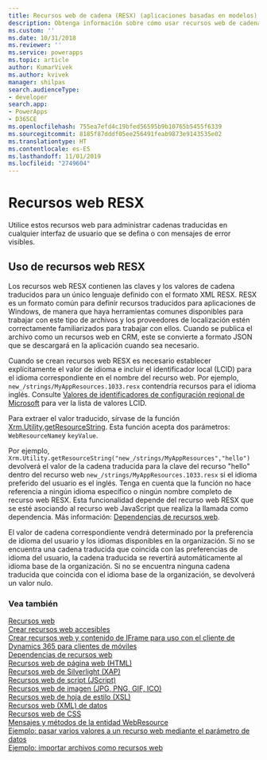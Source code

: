 ```yaml
---
title: Recursos web de cadena (RESX) (aplicaciones basadas en modelos) | Microsoft Docs
description: Obtenga información sobre cómo usar recursos web de cadena para dejar disponibles para su uso las cadenas traducidas
ms.custom: ''
ms.date: 10/31/2018
ms.reviewer: ''
ms.service: powerapps
ms.topic: article
author: KumarVivek
ms.author: kvivek
manager: shilpas
search.audienceType:
- developer
search.app:
- PowerApps
- D365CE
ms.openlocfilehash: 755ea7efd4c19bfed56595b9b10765b5455f6339
ms.sourcegitcommit: 8185f87dddf05ee256491feab9873e9143535e02
ms.translationtype: HT
ms.contentlocale: es-ES
ms.lasthandoff: 11/01/2019
ms.locfileid: "2749604"
---
```

# <a name="resx-web-resources"></a>Recursos web RESX

<!-- https://docs.microsoft.com/dynamics365/customer-engagement/developer/resx-web-resources -->

Utilice estos recursos web para administrar cadenas traducidas en cualquier interfaz de usuario que se defina o con mensajes de error visibles. 

## <a name="using-resx-web-resources"></a>Uso de recursos web RESX

Los recursos web RESX contienen las claves y los valores de cadena traducidos para un único lenguaje definido con el formato XML RESX. RESX es un formato común para definir recursos traducidos para aplicaciones de Windows, de manera que haya herramientas comunes disponibles para trabajar con este tipo de archivos y los proveedores de localización estén correctamente familiarizados para trabajar con ellos. Cuando se publica el archivo como un recursos web en CRM, este se convierte a formato JSON que se descargará en la aplicación cuando sea necesario.

Cuando se crean recursos web RESX es necesario establecer explícitamente el valor de idioma e incluir el identificador local (LCID) para el idioma correspondiente en el nombre del recurso web. Por ejemplo, `new_/strings/MyAppResources.1033.resx` contendría recursos para el idioma inglés. Consulte [Valores de identificadores de configuración regional de Microsoft](https://msdn.microsoft.com/library/ms912047(WinEmbedded.10).aspx) para ver la lista de valores LCID.

Para extraer el valor traducido, sírvase de la función [Xrm.Utility.getResourceString](clientapi/reference/Xrm-Utility/getResourceString.md). Esta función acepta dos parámetros: `WebResourceName`y `keyValue`. 

Por ejemplo, `Xrm.Utility.getResourceString("new_/strings/MyAppResources","hello")` devolverá el valor de la cadena traducida para la clave del recurso "hello" dentro del recurso web `new_/strings/MyAppResources.1033.resx` si el idioma preferido del usuario es el inglés. Tenga en cuenta que la función no hace referencia a ningún idioma específico o ningún nombre completo de recurso web RESX. Esta funcionalidad depende del recurso web RESX que se esté asociando al recurso web JavaScript que realiza la llamada como dependencia. Más información: [Dependencias de recursos web](web-resource-dependencies.md).

El valor de cadena correspondiente vendrá determinado por la preferencia de idioma del usuario y los idiomas disponibles en la organización. Si no se encuentra una cadena traducida que coincida con las preferencias de idioma del usuario, la cadena traducida se revertirá automáticamente al idioma base de la organización. Si no se encuentra ninguna cadena traducida que coincida con el idioma base de la organización, se devolverá un valor nulo.

### <a name="see-also"></a>Vea también
[Recursos web](web-resources.md)<br />
[Crear recursos web accesibles](create-accessible-web-resources.md)<br />
[Crear recursos web y contenido de IFrame para uso con el cliente de Dynamics 365 para clientes de móviles](/dynamics365/customer-engagement/developer/create-web-resources-iframe-mobile)<br />
[Dependencias de recursos web](web-resource-dependencies.md)<br />
[Recursos web de página web (HTML)](webpage-html-web-resources.md)<br />
[Recursos web de Silverlight (XAP)](/dynamics365/customer-engagement/developer/silverlight-xap-web-resources)<br />
[Recursos web de script (JScript)](script-jscript-web-resources.md)<br />
[Recursos web de imagen (JPG, PNG, GIF, ICO)](image-web-resources.md)<br />
[Recursos web de hoja de estilo (XSL)](stylesheet-xsl-web-resources.md)<br />
[Recursos web (XML) de datos](data-xml-web-resources.md)<br />
[Recursos web de CSS](css-web-resources.md)<br />
[Mensajes y métodos de la entidad WebResource](/dynamics365/customer-engagement/developer/webresource-entity-messages-methods)<br />
[Ejemplo: pasar varios valores a un recurso web mediante el parámetro de datos](sample-pass-multiple-values-web-resource-through-data-parameter.md)<br />
[Ejemplo: importar archivos como recursos web](sample-import-files-web-resources.md)<br />